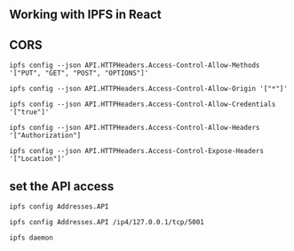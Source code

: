 ## Working with IPFS in React

## CORS

`ipfs config --json API.HTTPHeaders.Access-Control-Allow-Methods '["PUT", "GET", "POST", "OPTIONS"]'
`

`ipfs config --json API.HTTPHeaders.Access-Control-Allow-Origin '["*"]'`

`ipfs config --json API.HTTPHeaders.Access-Control-Allow-Credentials '["true"]'`

`ipfs config --json API.HTTPHeaders.Access-Control-Allow-Headers '["Authorization"]`

`ipfs config --json API.HTTPHeaders.Access-Control-Expose-Headers '["Location"]'`

## set the API access 
`ipfs config Addresses.API`

`ipfs config Addresses.API /ip4/127.0.0.1/tcp/5001`

`ipfs daemon`

